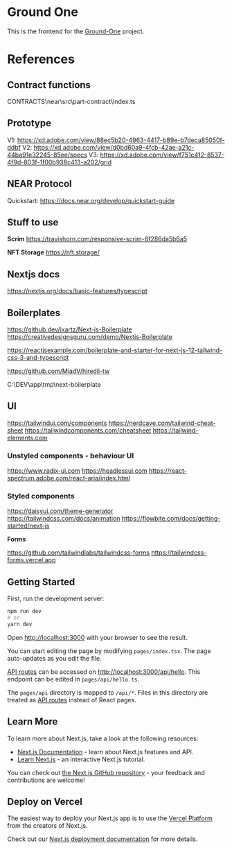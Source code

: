 # Ground One

This is the frontend for the [Ground-One](#) project.

# References

## Contract functions

CONTRACTS\near\src\part-contract\index.ts

## Prototype

V1: <https://xd.adobe.com/view/88ec5b20-4963-4417-b89e-b7deca85050f-ddbf>
V2: <https://xd.adobe.com/view/d0bd60a9-4fcb-42ae-a21c-44ba91e32245-85ee/specs>
V3: <https://xd.adobe.com/view/f751c412-8537-4f9d-803f-1f00b938c413-a202/grid>

## NEAR Protocol

Quickstart: <https://docs.near.org/develop/quickstart-guide>

## Stuff to use

**Scrim**
<https://travishorn.com/responsive-scrim-6f286da5b6a5>

**NFT Storage**
<https://nft.storage/>

## Nextjs docs

<https://nextjs.org/docs/basic-features/typescript>

## Boilerplates

<https://github.dev/ixartz/Next-js-Boilerplate>
<https://creativedesignsguru.com/demo/Nextjs-Boilerplate>

<https://reactjsexample.com/boilerplate-and-starter-for-next-js-12-tailwind-css-3-and-typescript>

<https://github.com/MiadV/hiredli-tw>

C:\DEV\app\tmp\next-boilerplate

## UI

<https://tailwindui.com/components>
<https://nerdcave.com/tailwind-cheat-sheet>
<https://tailwindcomponents.com/cheatsheet>
<https://tailwind-elements.com>

### Unstyled components - behaviour UI

<https://www.radix-ui.com>
<https://headlessui.com>
<https://react-spectrum.adobe.com/react-aria/index.html>

### Styled components

<https://daisyui.com/theme-generator>
<https://tailwindcss.com/docs/animation>
<https://flowbite.com/docs/getting-started/next-js>

**Forms**

<https://github.com/tailwindlabs/tailwindcss-forms>
<https://tailwindcss-forms.vercel.app>

## Getting Started

First, run the development server:

```bash
npm run dev
# or
yarn dev
```

Open [http://localhost:3000](http://localhost:3000) with your browser to see the result.

You can start editing the page by modifying `pages/index.tsx`. The page auto-updates as you edit the file.

[API routes](https://nextjs.org/docs/api-routes/introduction) can be accessed on [http://localhost:3000/api/hello](http://localhost:3000/api/hello). This endpoint can be edited in `pages/api/hello.ts`.

The `pages/api` directory is mapped to `/api/*`. Files in this directory are treated as [API routes](https://nextjs.org/docs/api-routes/introduction) instead of React pages.

## Learn More

To learn more about Next.js, take a look at the following resources:

-   [Next.js Documentation](https://nextjs.org/docs) - learn about Next.js features and API.
-   [Learn Next.js](https://nextjs.org/learn) - an interactive Next.js tutorial.

You can check out [the Next.js GitHub repository](https://github.com/vercel/next.js/) - your feedback and contributions are welcome!

## Deploy on Vercel

The easiest way to deploy your Next.js app is to use the [Vercel Platform](https://vercel.com/new?utm_medium=default-template&filter=next.js&utm_source=create-next-app&utm_campaign=create-next-app-readme) from the creators of Next.js.

Check out our [Next.js deployment documentation](https://nextjs.org/docs/deployment) for more details.
